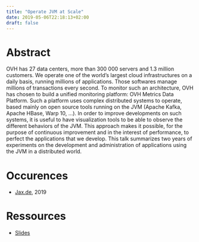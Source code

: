 ```yaml
---
title: "Operate JVM at Scale"
date: 2019-05-06T22:18:13+02:00
draft: false
---
```


# Abstract

OVH has 27 data centers, more than 300 000 servers and 1.3 million customers. We operate one of the world’s largest cloud infrastructures on a daily basis, running millions of applications. Those softwares manage millions of transactions every second. To monitor such an architecture, OVH has chosen to build a unified monitoring platform: OVH Metrics Data Platform. Such a platform uses complex distributed systems to operate, based mainly on open source tools running on the JVM (Apache Kafka, Apache HBase, Warp 10, …). In order to improve developments on such systems, it is useful to have visualization tools to be able to observe the different behaviors of the JVM. This approach makes it possible, for the purpose of continuous improvement and in the interest of performance, to perfect the applications that we develop. This talk summarizes two years of experiments on the development and administration of applications using the JVM in a distributed world.

# Occurences

* [Jax.de](https://jax.de/core-java-jvm-languages/operate-jvm-at-scale/), 2019

# Ressources

* [Slides](https://docs.google.com/presentation/d/1KIyBWKqh7oTk_GS2merLaiWbw_gGvGUVO1ztScjqMJs/edit?usp=sharing)